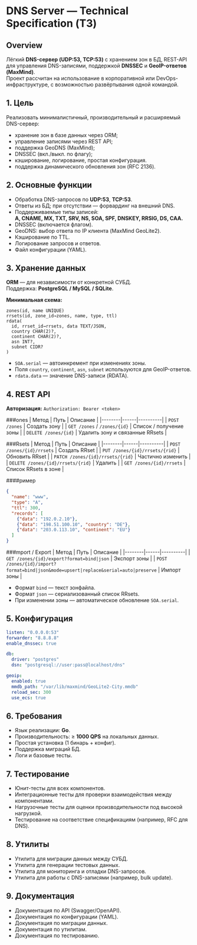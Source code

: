 # DNS Server — Technical Specification (ТЗ)

## Overview
Лёгкий **DNS-сервер (UDP:53, TCP:53)** с хранением зон в БД, REST-API для управления DNS-записями, поддержкой **DNSSEC** и **GeoIP-ответов (MaxMind)**.  
Проект рассчитан на использование в корпоративной или DevOps-инфраструктуре, с возможностью развёртывания одной командой.

## 1. Цель
Реализовать минималистичный, производительный и расширяемый DNS-сервер:
- хранение зон в базе данных через ORM;
- управление записями через REST API;
- поддержка GeoDNS (MaxMind);
- DNSSEC (вкл./выкл. по флагу);
- кэширование, логирование, простая конфигурация.
- поддержка динамического обновления зон (RFC 2136).

## 2. Основные функции
- Обработка DNS-запросов по **UDP:53**, **TCP:53**.  
- Ответы из БД; при отсутствии — форвардинг на внешний DNS.  
- Поддерживаемые типы записей:  
  **A, CNAME, MX, TXT, SRV, NS, SOA, SPF, DNSKEY, RRSIG, DS, CAA.**  
- DNSSEC (включается флагом).  
- GeoDNS: выбор ответа по IP клиента (MaxMind GeoLite2).  
- Кэширование по TTL.  
- Логирование запросов и ответов.
- Файл конфигурации (YAML).

## 3. Хранение данных

**ORM** — для независимости от конкретной СУБД.  
Поддержка: **PostgreSQL / MySQL / SQLite**.

**Минимальная схема:**
```
zones(id, name UNIQUE)
rrsets(id, zone_id→zones, name, type, ttl)
rdata(
  id, rrset_id→rrsets, data TEXT/JSON,
  country CHAR(2)?,
  continent CHAR(2)?,
  asn INT?,
  subnet CIDR?
)
```
- `SOA.serial` — автоинкремент при изменениях зоны.  
- Поля `country`, `continent`, `asn`, `subnet` используются для GeoIP-ответов.  
- `rdata.data` — значение DNS-записи (RDATA).  

## 4. REST API

**Авторизация:** `Authorization: Bearer <token>`

###ones
| Метод | Путь | Описание |
|--------|------|----------|
| `POST /zones` | Создать зону |
| `GET /zones` / `/zones/{id}` | Список / получение зоны |
| `DELETE /zones/{id}` | Удалить зону и связанные RRsets |

###Rsets
| Метод | Путь | Описание |
|--------|------|----------|
| `POST /zones/{id}/rrsets` | Создать RRset |
| `PUT /zones/{id}/rrsets/{rid}` | Обновить RRset |
| `PATCH /zones/{id}/rrsets/{rid}` | Частично изменить |
| `DELETE /zones/{id}/rrsets/{rid}` | Удалить |
| `GET /zones/{id}/rrsets` | Список RRsets в зоне |

####ример
```json
{
  "name": "www",
  "type": "A",
  "ttl": 300,
  "records": [
    {"data": "192.0.2.10"},
    {"data": "198.51.100.10", "country": "DE"},
    {"data": "203.0.113.10", "continent": "EU"}
  ]
}
```

###mport / Export
| Метод | Путь | Описание |
|--------|------|----------|
| `GET /zones/{id}/export?format=bind|json` | Экспорт зоны |
| `POST /zones/{id}/import?format=bind|json&mode=upsert|replace&serial=auto|preserve` | Импорт зоны |

- Формат `bind` — текст зонфайла.  
- Формат `json` — сериализованный список RRsets.  
- При изменении зоны — автоматическое обновление `SOA.serial`.  

## 5. Конфигурация
```yaml
listen: "0.0.0.0:53"
forwarder: "8.8.8.8"
enable_dnssec: true

db:
  driver: "postgres"
  dsn: "postgresql://user:pass@localhost/dns"

geoip:
  enabled: true
  mmdb_path: "/var/lib/maxmind/GeoLite2-City.mmdb"
  reload_sec: 300
  use_ecs: true
```

## 6. Требования
- Язык реализации: **Go**.  
- Производительность: ≥ **1000 QPS** на локальных данных.  
- Простая установка (1 бинарь + конфиг).  
- Поддержка миграций БД.  
- Логи и базовые тесты.

## 7. Тестирование
- Юнит-тесты для всех компонентов.
- Интеграционные тесты для проверки взаимодействия между компонентами.
- Нагрузочные тесты для оценки производительности под высокой нагрузкой.
- Тестирование на соответствие спецификациям (например, RFC для DNS).

## 8. Утилиты
- Утилита для миграции данных между СУБД.
- Утилита для генерации тестовых данных.
- Утилита для мониторинга и отладки DNS-запросов.
- Утилита для работы с DNS-записями (например, bulk update).

## 9. Документация
- Документация по API (Swagger/OpenAPI).
- Документация по конфигурации (YAML).
- Документация по миграции данных.
- Документация по утилитам.
- Документация по тестированию.
